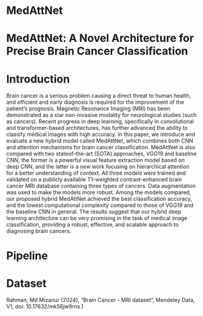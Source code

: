 # MedAttNet
# MedAttNet: A Novel Architecture for Precise Brain Cancer Classification
# Introduction
Brain cancer is a serious problem causing a direct threat to human health, and efficient and early diagnosis is required for the improvement of the patient’s prognosis. Magnetic Resonance Imaging (MRI) has been demonstrated as a star non-invasive modality for neurological studies (such as cancers).
Recent progress in deep learning, specifically in convolutional and transformer-based architectures, has further advanced the ability
to classify medical images with high accuracy. In this paper, we introduce and evaluate a new hybrid model called MedAttNet,
which combines both CNN and attention mechanisms for brain cancer classification. MedAttNet is also compared with two stateof-the-art (SOTA) approaches, VGG19 and baseline CNN; the former is a powerful visual feature extraction model based on deep CNN, and the latter is a new work focusing on hierarchical
attention for a better understanding of context. All three models were trained and validated on a publicly available T1-weighted contrast-enhanced brain cancer MRI database containing three types of cancers. Data augmentation was used to make the models more robust. Among the models compared, our proposed hybrid MedAttNet achieved the best classification accuracy, and the lowest computational complexity compared to those of VGG19 and the baseline CNN in general. The results suggest that our hybrid deep learning architecture can be very promising in the task of medical image classification, providing a robust, effective, and scalable approach to diagnosing brain cancers.

# Pipeline

# Dataset
Rahman, Md Mizanur (2024), “Brain Cancer -  MRI dataset”, Mendeley Data, V1, doi: 10.17632/mk56jw9rns.1
